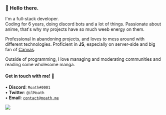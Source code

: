 <h3>👋 Hello there.</h3>

I'm a full-stack developer.
<br>
Coding for 6 years, doing discord bots and a lot of things. Passionate about anime, that's why my projects have so much weeb energy on them.

Professional in abandoning projects, and loves to mess around with different technologies. Proficient in **JS**, especially on server-side and big fan of [Canvas](https://github.com/Automattic/node-canvas).

Outside of programming, I love managing and moderating communities and reading some wholesome manga.

<h4>Get in touch with me! 🎈</h4>
 
• <strong>Discord</strong>: <code>Moath#0001</code>
<br>
• <strong>Twitter</strong>: <code>@ilMoath</code>
<br>
• <strong>Email</strong>: <code>contact@moath.me</code>

<a href="https://discord.com/users/202745501345382400">
  <img src="https://lanyard.cnrad.dev/api/202745501345382400">
</a>
